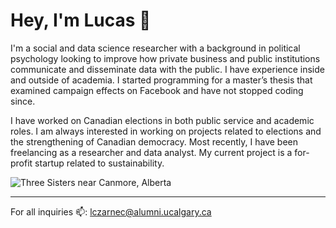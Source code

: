 # Hey, I'm Lucas 👋

I'm a social and data science researcher with a background in political psychology looking to improve how private business and public institutions communicate and disseminate data with the public. I have experience inside and outside of academia. I started programming for a master’s thesis that examined campaign effects on Facebook and have not stopped coding since. 

I have worked on Canadian elections in both public service and academic roles. I am always interested in working on projects related to elections and the strengthening of Canadian democracy. Most recently, I have been freelancing as a researcher and data analyst. My current project is a for-profit startup related to sustainability.

<img src = "https://github.com/Lucas-Czarnecki/Lucas-Czarnecki/blob/master/three_sisters.png" alt="Three Sisters near Canmore, Alberta">

---
For all inquiries 📫: lczarnec@alumni.ucalgary.ca 
